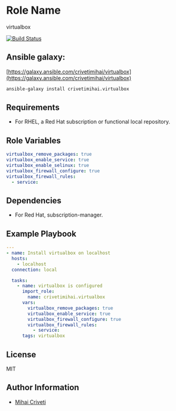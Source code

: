Role Name
=========

virtualbox

[![Build Status](https://travis-ci.org/cmihai-ansible/virtualbox.svg?branch=master)](https://travis-ci.org/cmihai-ansible/virtualbox)

Ansible galaxy:
---------------

[https://galaxy.ansible.com/crivetimihai/virtualbox](https://galaxy.ansible.com/crivetimihai/virtualbox)

```bash
ansible-galaxy install crivetimihai.virtualbox
```

Requirements
------------

- For RHEL, a Red Hat subscription or functional local repository.

Role Variables
--------------

```yaml
virtualbox_remove_packages: true
virtualbox_enable_service: true
virtualbox_enable_selinux: true
virtualbox_firewall_configure: true
virtualbox_firewall_rules:
  - service:
```

Dependencies
------------

- For Red Hat, subscription-manager.

Example Playbook
----------------

```yaml
---
- name: Install virtualbox on localhost
  hosts:
    - localhost
  connection: local

  tasks:
    - name: virtualbox is configured
      import_role:
        name: crivetimihai.virtualbox
      vars:
        virtualbox_remove_packages: true
        virtualbox_enable_service: true
        virtualbox_firewall_configure: true
        virtualbox_firewall_rules:
          - service:
      tags: virtualbox
```

License
-------

MIT

Author Information
------------------

- [Mihai Criveti](https://www.linkedin.com/in/crivetimihai/)
